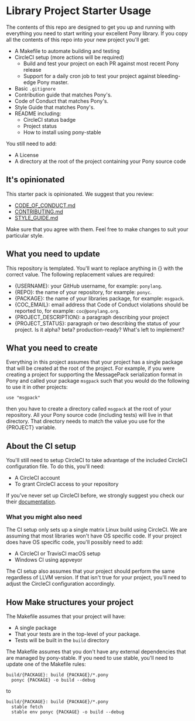 # Library Project Starter Usage

The contents of this repo are designed to get you up and running with everything you need to start writing your excellent Pony library. If you copy all the contents of this repo into your new project you'll get:

- A Makefile to automate building and testing
- CircleCI setup (more actions will be required)
  * Build and test your project on each PR against most recent Pony release
  * Support for a daily cron job to test your project against bleeding-edge Pony master.
- Basic `.gitignore`
- Contribution guide that matches Pony's.
- Code of Conduct that matches Pony's.
- Style Guide that matches Pony's.
- README including:
  * CircleCI status badge
  * Project status
  * How to install using pony-stable

You still need to add:

- A License
- A directory at the root of the project containing your Pony source code

## It's opinionated

This starter pack is opinionated. We suggest that you review:

- [CODE_OF_CONDUCT.md](CODE_OF_CONDUCT.md)
- [CONTRIBUTING.md](CONTRIBUTING.md)
- [STYLE_GUIDE.md](STYLE_GUIDE.md)

Make sure that you agree with them. Feel free to make changes to suit your particular style.

## What you need to update

This repository is templated. You'll want to replace anything in {} with the correct value. The following replacement values are required:

- {USERNAME}: your GitHub username, for example: `ponylang`.
- {REPO}: the name of your repository, for example: `ponyc`.
- {PACKAGE}: the name of your libraries package, for example: `msgpack`.
- {COC_EMAIL}: email address that Code of Conduct violations should be reported to, for example: `coc@ponylang.org`.
- {PROJECT_DESCRIPTION}: a paragraph describing your project
- {PROJECT_STATUS}: paragraph or two describing the status of your project. Is it alpha? beta? production-ready? What's left to implement?

## What you need to create

Everything in this project assumes that your project has a single package that will be created at the root of the project. For example, if you were creating a project for supporting the MessagePack serialization format in Pony and called your package `msgpack` such that you would do the following to use it in other projects:

```pony
use "msgpack"
```

then you have to create a directory called `msgpack` at the root of your repository. All your Pony source code (including tests) will live in that directory. That directory needs to match the value you use for the {PROJECT} variable.

## About the CI setup

You'll still need to setup CircleCI to take advantage of the included CircleCI configuration file.  To do this, you'll need:

- A CircleCI account
- To grant CircleCI access to your repository

If you've never set up CircleCI before, we strongly suggest you check our their [documentation](https://circleci.com/docs/2.0/).

### What you might also need

The CI setup only sets up a single matrix Linux build using CircleCI. We are assuming that most libraries won't have OS specific code. If your project does have OS specific code, you'll possibly need to add:

- A CircleCI or TravisCI macOS setup
- Windows CI using appveyor

The CI setup also assumes that your project should perform the same regardless of LLVM version. If that isn't true for your project, you'll need to adjust the CircleCI configuration accordingly.

## How Make structures your project

The Makefile assumes that your project will have:

- A single package
- That your tests are in the top-level of your package.
- Tests will be built in the `build` directory

The Makefile assumes that you don't have any external dependencies that are managed by pony-stable. If you need to use stable, you'll need to update one of the Makefile rules:

```make
build/{PACKAGE}: build {PACKAGE}/*.pony
  ponyc {PACKAGE} -o build --debug
```

to

```make
build/{PACKAGE}: build {PACKAGE}/*.pony
  stable fetch
  stable env ponyc {PACKAGE} -o build --debug
```
